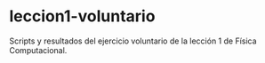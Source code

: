 # leccion1-voluntario
Scripts y resultados del ejercicio voluntario de la lección 1 de Física Computacional.
